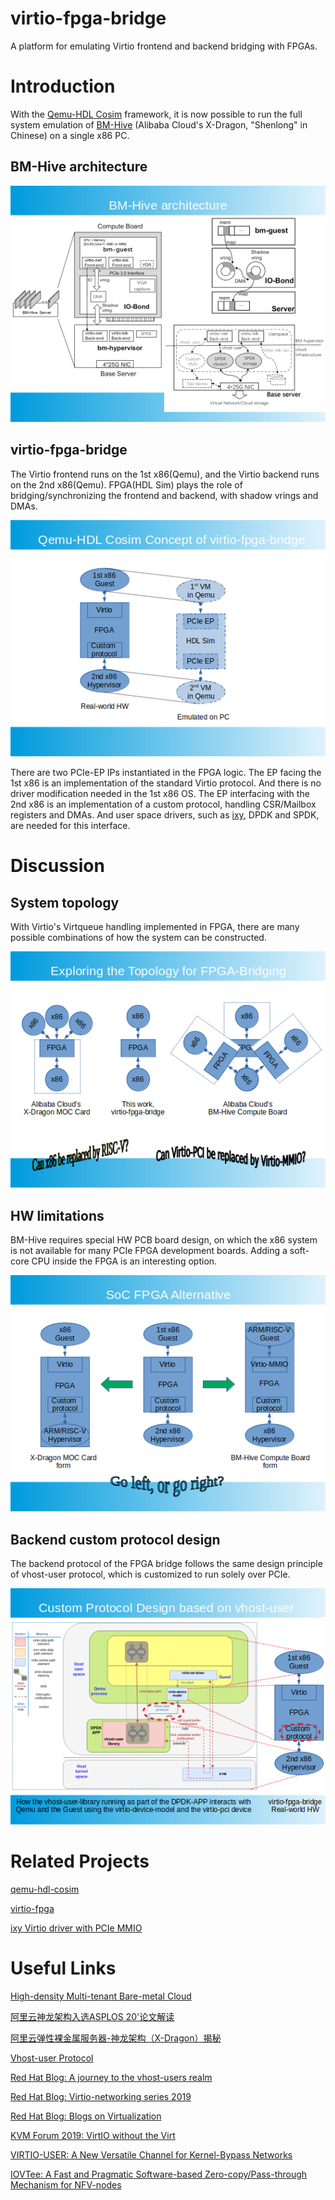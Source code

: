 # virtio-fpga-bridge
A platform for emulating Virtio frontend and backend bridging with FPGAs.

# Introduction
With the [Qemu-HDL Cosim](http://compas.cs.stonybrook.edu/projects/fpgacloud/vm-hdl-cosim/) framework, it is now possible to run the full system emulation of [BM-Hive](https://www.semanticscholar.org/paper/High-density-Multi-tenant-Bare-metal-Cloud-Zhang-Zheng/ab1b5f0743816c8cb7188019d844ff3f7d565d9f) (Alibaba Cloud's X-Dragon, "Shenlong" in Chinese) on a single x86 PC.

## BM-Hive architecture
![BM-Hive architecture](./doc/bm-hive.png)

## virtio-fpga-bridge
The Virtio frontend runs on the 1st x86(Qemu), and the Virtio backend runs on the 2nd x86(Qemu). FPGA(HDL Sim) plays the role of bridging/synchronizing the frontend and backend, with shadow vrings and DMAs. 

![virtio-fpga-bridge architecture](./doc/qemu-hdl-cosim.png)

There are two PCIe-EP IPs instantiated in the FPGA logic. The EP facing the 1st x86 is an implementation of the standard Virtio protocol. And there is no driver modification needed in the 1st x86 OS. The EP interfacing with the 2nd x86 is an implementation of a custom protocol, handling CSR/Mailbox registers and DMAs. And user space drivers, such as [ixy](https://github.com/emmericp/ixy), DPDK and SPDK, are needed for this interface.

# Discussion
## System topology
With Virtio's Virtqueue handling implemented in FPGA, there are many possible combinations of how the system can be constructed.

![Topology comparison](./doc/fpga-bridging.png)

## HW limitations
BM-Hive requires special HW PCB board design, on which the x86 system is not available for many PCIe FPGA development boards. Adding a soft-core CPU inside the FPGA is an interesting option.

![SoC FPGA alternative](./doc/soc-option.png)

## Backend custom protocol design
The backend protocol of the FPGA bridge follows the same design principle of vhost-user protocol, which is customized to run solely over PCIe.

![Custom protocol design following vhost-user](./doc/custom-protocol-vhost.png)

# Related Projects
[qemu-hdl-cosim](https://github.com/RSPwFPGAs/qemu-hdl-cosim)

[virtio-fpga](https://github.com/RSPwFPGAs/virtio-fpga)

[ixy Virtio driver with PCIe MMIO](https://github.com/RSPwFPGAs/ixy)

# Useful Links
[High-density Multi-tenant Bare-metal Cloud](https://www.semanticscholar.org/paper/High-density-Multi-tenant-Bare-metal-Cloud-Zhang-Zheng/ab1b5f0743816c8cb7188019d844ff3f7d565d9f)

[阿里云神龙架构入选ASPLOS 20'论文解读](https://developer.aliyun.com/article/750344)

[阿里云弹性裸金属服务器-神龙架构（X-Dragon）揭秘](https://developer.aliyun.com/article/594276)


[Vhost-user Protocol](https://github.com/qemu/qemu/blob/master/docs/interop/vhost-user.rst)

[Red Hat Blog: A journey to the vhost-users realm](https://www.redhat.com/en/blog/journey-vhost-users-realm)

[Red Hat Blog: Virtio-networking series 2019](https://www.redhat.com/en/blog/virtio-networking-first-series-finale-and-plans-2020)

[Red Hat Blog: Blogs on Virtualization](https://www.redhat.com/en/blog?f%5B0%5D=post_tags%3AVirtualization)


[KVM Forum 2019: VirtIO without the Virt](https://kvmforum2019.sched.com/event/TmxF/virtio-without-the-virt-towards-implementations-in-hardware-michael-tsirkin-red-hat)

[VIRTIO-USER: A New Versatile Channel for Kernel-Bypass Networks](https://www.semanticscholar.org/paper/VIRTIO-USER%3A-A-New-Versatile-Channel-for-Networks-Tan-Liang/5b24283ceb79f70b63cc87859a101930e0b23c1a)

[IOVTee: A Fast and Pragmatic Software-based Zero-copy/Pass-through Mechanism for NFV-nodes](https://www.semanticscholar.org/paper/IOVTee%3A-A-Fast-and-Pragmatic-Software-based-for-Kawashima-Matsuo/225ee620ec151bad9696983c68fd37781077b717#extracted)

